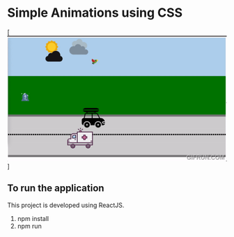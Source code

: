 # Simple Animations using CSS

[![Demo](./src/Assets/videoGif.gif)]

## To run the application

This project is developed using ReactJS.

1. npm install
2. npm run
